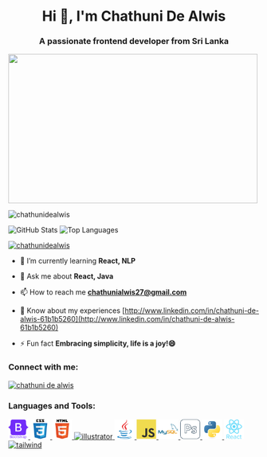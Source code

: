 <h1 align="center">Hi 👋, I'm Chathuni De Alwis</h1>
<h3 align="center">A passionate frontend developer from Sri Lanka</h3>



<img align="center" height="300" width="500" src="https://i.pinimg.com/originals/79/9e/0d/799e0d7779f6ea6c3a89885ff60c55af.gif"  />

<p align="left"> <img src="https://komarev.com/ghpvc/?username=chathunidealwis&label=Profile%20views&color=0e75b6&style=flat" alt="chathunidealwis" /> </p>
<div align="left">
  <img src="https://github-readme-stats.vercel.app/api?username=chathunidealwis&show_icons=true&locale=en&hide_title=false&hide_rank=false&include_all_commits=true&count_private=true&disable_animations=false&theme=dracula&hide_border=false" height="170" alt="GitHub Stats"  />
  <img src="https://github-readme-stats.vercel.app/api/top-langs?username=chathunidealwis&locale=en&hide_title=false&layout=compact&card_width=320&langs_count=5&theme=dracula&hide_border=false" height="170" alt="Top Languages"  />
</div>



<p align="left"> <a href="https://github.com/ryo-ma/github-profile-trophy"><img src="https://github-profile-trophy.vercel.app/?username=chathunidealwis" alt="chathunidealwis" /></a> </p>

- 🌱 I’m currently learning **React, NLP**

- 💬 Ask me about **React, Java**

- 📫 How to reach me **chathunialwis27@gmail.com**

- 📄 Know about my experiences [http://www.linkedin.com/in/chathuni-de-alwis-61b1b5260](http://www.linkedin.com/in/chathuni-de-alwis-61b1b5260)

- ⚡ Fun fact **Embracing simplicity, life is a joy!😄**

<h3 align="left">Connect with me:</h3>
<p align="left">
<a href="https://linkedin.com/in/chathuni de alwis" target="blank"><img align="center" src="https://raw.githubusercontent.com/rahuldkjain/github-profile-readme-generator/master/src/images/icons/Social/linked-in-alt.svg" alt="chathuni de alwis" height="30" width="40" /></a>
</p>

<h3 align="left">Languages and Tools:</h3>
<p align="left"> <a href="https://getbootstrap.com" target="_blank" rel="noreferrer"> <img src="https://raw.githubusercontent.com/devicons/devicon/master/icons/bootstrap/bootstrap-plain-wordmark.svg" alt="bootstrap" width="40" height="40"/> </a> <a href="https://www.w3schools.com/css/" target="_blank" rel="noreferrer"> <img src="https://raw.githubusercontent.com/devicons/devicon/master/icons/css3/css3-original-wordmark.svg" alt="css3" width="40" height="40"/> </a> <a href="https://www.w3.org/html/" target="_blank" rel="noreferrer"> <img src="https://raw.githubusercontent.com/devicons/devicon/master/icons/html5/html5-original-wordmark.svg" alt="html5" width="40" height="40"/> </a> <a href="https://www.adobe.com/in/products/illustrator.html" target="_blank" rel="noreferrer"> <img src="https://www.vectorlogo.zone/logos/adobe_illustrator/adobe_illustrator-icon.svg" alt="illustrator" width="40" height="40"/> </a> <a href="https://www.java.com" target="_blank" rel="noreferrer"> <img src="https://raw.githubusercontent.com/devicons/devicon/master/icons/java/java-original.svg" alt="java" width="40" height="40"/> </a> <a href="https://developer.mozilla.org/en-US/docs/Web/JavaScript" target="_blank" rel="noreferrer"> <img src="https://raw.githubusercontent.com/devicons/devicon/master/icons/javascript/javascript-original.svg" alt="javascript" width="40" height="40"/> </a> <a href="https://www.mysql.com/" target="_blank" rel="noreferrer"> <img src="https://raw.githubusercontent.com/devicons/devicon/master/icons/mysql/mysql-original-wordmark.svg" alt="mysql" width="40" height="40"/> </a> <a href="https://www.photoshop.com/en" target="_blank" rel="noreferrer"> <img src="https://raw.githubusercontent.com/devicons/devicon/master/icons/photoshop/photoshop-line.svg" alt="photoshop" width="40" height="40"/> </a> <a href="https://www.python.org" target="_blank" rel="noreferrer"> <img src="https://raw.githubusercontent.com/devicons/devicon/master/icons/python/python-original.svg" alt="python" width="40" height="40"/> </a> <a href="https://reactjs.org/" target="_blank" rel="noreferrer"> <img src="https://raw.githubusercontent.com/devicons/devicon/master/icons/react/react-original-wordmark.svg" alt="react" width="40" height="40"/> </a> <a href="https://tailwindcss.com/" target="_blank" rel="noreferrer"> <img src="https://www.vectorlogo.zone/logos/tailwindcss/tailwindcss-icon.svg" alt="tailwind" width="40" height="40"/> </a> </p>



